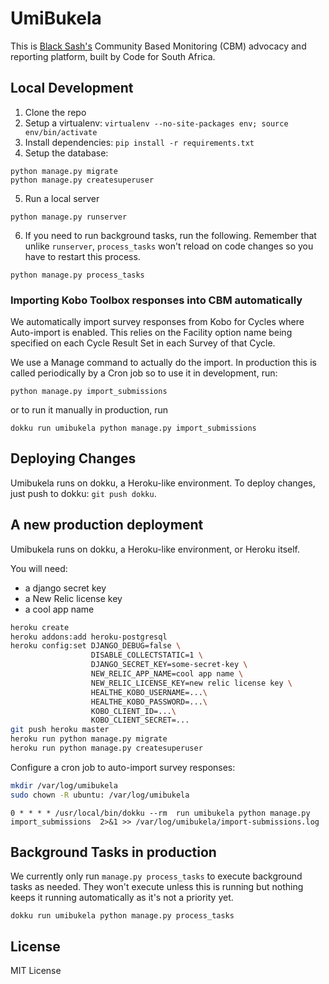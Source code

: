 UmiBukela
=========

This is [Black Sash's](http://www.blacksash.org.za/) Community Based Monitoring (CBM) advocacy and reporting platform, built by Code for South Africa.

Local Development
-----------------

1. Clone the repo
2. Setup a virtualenv: `virtualenv --no-site-packages env; source env/bin/activate`
3. Install dependencies: `pip install -r requirements.txt`
4. Setup the database:

```
python manage.py migrate
python manage.py createsuperuser
```

5. Run a local server
```
python manage.py runserver
```

6. If you need to run background tasks, run the following. Remember that unlike `runserver`, `process_tasks` won't reload on code changes so you have to restart this process.

```
python manage.py process_tasks
```

### Importing Kobo Toolbox responses into CBM automatically

We automatically import survey responses from Kobo for Cycles where Auto-import is enabled. This relies on the Facility option name being specified on each Cycle Result Set in each Survey of that Cycle.

We use a Manage command to actually do the import. In production this is called periodically by a Cron job so to use it in development, run:

```
python manage.py import_submissions
```

or to run it manually in production, run


```
dokku run umibukela python manage.py import_submissions
```

Deploying Changes
-----------------

Umibukela runs on dokku, a Heroku-like environment. To deploy changes, just push to dokku: ``git push dokku``.

A new production deployment
---------------------------

Umibukela runs on dokku, a Heroku-like environment, or Heroku itself.

You will need:

* a django secret key
* a New Relic license key
* a cool app name

```bash
heroku create
heroku addons:add heroku-postgresql
heroku config:set DJANGO_DEBUG=false \
                  DISABLE_COLLECTSTATIC=1 \
                  DJANGO_SECRET_KEY=some-secret-key \
                  NEW_RELIC_APP_NAME=cool app name \
                  NEW_RELIC_LICENSE_KEY=new relic license key \
                  HEALTHE_KOBO_USERNAME=...\
                  HEALTHE_KOBO_PASSWORD=...\
                  KOBO_CLIENT_ID=...\
                  KOBO_CLIENT_SECRET=...
git push heroku master
heroku run python manage.py migrate
heroku run python manage.py createsuperuser
```

Configure a cron job to auto-import survey responses:

```bash
mkdir /var/log/umibukela
sudo chown -R ubuntu: /var/log/umibukela
```

```cron
0 * * * * /usr/local/bin/dokku --rm  run umibukela python manage.py import_submissions  2>&1 >> /var/log/umibukela/import-submissions.log
```

Background Tasks in production
------------------------------

We currently only run `manage.py process_tasks` to execute background tasks as needed. They won't execute unless this is running but nothing keeps it running automatically as it's not a priority yet.

```
dokku run umibukela python manage.py process_tasks
```

License
-------

MIT License
